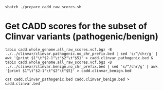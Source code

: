 ```
sbatch ./prepare_cadd_raw_scores.sh
```

# Get CADD scores for the subset of Clinvar variants (pathogenic/benign)
```
tabix cadd.whole_genome.all_raw_scores.vcf.bgz -B ../../clinvar/clinvar.pathogenic.no_chr_prefix.bed | sed 's/^/chr/g' | awk '{print $1"\t"$2-1"\t"$2"\t"$5}' > cadd.clinvar_pathogenic.bed &
tabix cadd.whole_genome.all_raw_scores.vcf.bgz -B ../../clinvar/clinvar.benign.no_chr_prefix.bed | sed 's/^/chr/g' | awk '{print $1"\t"$2-1"\t"$2"\t"$5}' > cadd.clinvar_benign.bed
```

```
cat cadd.clinvar_pathogenic.bed cadd.clinvar_benign.bed > cadd.clinvar.bed
```
